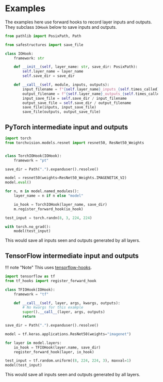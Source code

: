 # Examples

The examples here use forward hooks to record layer inputs and outputs.
They subclass `IOHook` below to save inputs and outputs.

```python
from pathlib import PosixPath, Path

from safestructures import save_file

class IOHook:
    framework: str

    def __init__(self, layer_name: str, save_dir: PosixPath):
        self.layer_name = layer_name
        self.save_dir = save_dir

    def __call__(self, module, inputs, outputs):
        input_filename = f"{self.layer_name}_inputs_{self.times_called}.safestructures"
        output_filename = f"{self.layer_name}_outputs_{self.times_called}.safestructures"
        input_save_file = self.save_dir / input_filename
        output_save_file = self.save_dir / output_filename
        save_file(inputs, input_save_file)
        save_file(outputs, output_save_file)
```

## PyTorch intermediate input and outputs
```python
import torch
from torchvision.models.resnet import resnet50, ResNet50_Weights


class TorchIOHook(IOHook):
    framework = "pt"

save_dir = Path(".").expanduser().resolve()

model = resnet50(weights=ResNet50_Weights.IMAGENET1K_V2)
model.eval()

for n, m in model.named_modules():
    layer_name = n if n else "model"

    io_hook = TorchIOHook(layer_name, save_dir)
    m.register_forward_hook(io_hook)

test_input = torch.randn(8, 3, 224, 224)

with torch.no_grad():
    model(test_input)
```

This would save all inputs seen and outputs generated by all layers.

## TensorFlow intermediate input and outputs
!!! note "Note"
    This uses [tensorflow-hooks](https://github.com/rachthree/tensorflow-hooks).

```python
import tensorflow as tf
from tf_hooks import register_forward_hook

class TFIOHook(IOHook):
    framework = "tf"

    def __call__(self, layer, args, kwargs, outputs):
        # No kwargs for this example
        super().__call__(layer, args, outputs)
        return

save_dir = Path(".").expanduser().resolve()

model = tf.keras.applications.ResNet50(weights="imagenet")

for layer in model.layers:
    io_hook = TFIOHook(layer.name, save_dir)
    register_forward_hook(layer, io_hook)

test_input = tf.random.uniform((8, 224, 224, 3), maxval=1)
model(test_input)
```

This would save all inputs seen and outputs generated by all layers.
